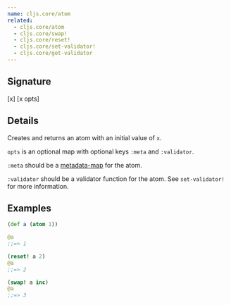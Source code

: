 ```yaml
---
name: cljs.core/atom
related:
  - cljs.core/atom
  - cljs.core/swap!
  - cljs.core/reset!
  - cljs.core/set-validator!
  - cljs.core/get-validator
---
```


## Signature
[x]
[x opts]


## Details

Creates and returns an atom with an initial value of `x`.

`opts` is an optional map with optional keys `:meta` and `:validator`.

`:meta` should be a [metadata-map](http://clojure.org/metadata) for the atom.

`:validator` should be a validator function for the atom. See `set-validator!`
for more information.


## Examples

```clj
(def a (atom 1))

@a
;;=> 1

(reset! a 2)
@a
;;=> 2

(swap! a inc)
@a
;;=> 3
```